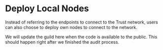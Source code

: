 # Deploy Local Nodes

Instead of referring to the endpoints to connect to the Trust network, users can also choose to deploy own nodes to connect to the network.&#x20;

We will update the guild here when the code is available to the public. This should happen right after we finished the audit process.
